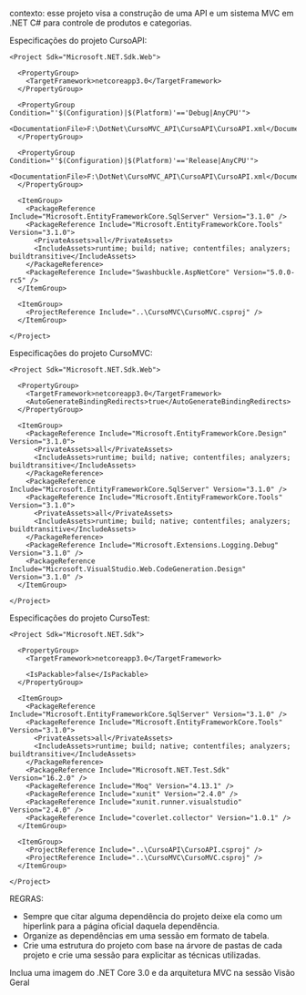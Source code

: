 contexto: esse projeto visa a construção de uma API e um sistema MVC em .NET C# para controle de produtos e categorias.

Especificações do projeto CursoAPI:
```
<Project Sdk="Microsoft.NET.Sdk.Web">

  <PropertyGroup>
    <TargetFramework>netcoreapp3.0</TargetFramework>
  </PropertyGroup>

  <PropertyGroup Condition="'$(Configuration)|$(Platform)'=='Debug|AnyCPU'">
    <DocumentationFile>F:\DotNet\CursoMVC_API\CursoAPI\CursoAPI.xml</DocumentationFile>
  </PropertyGroup>

  <PropertyGroup Condition="'$(Configuration)|$(Platform)'=='Release|AnyCPU'">
    <DocumentationFile>F:\DotNet\CursoMVC_API\CursoAPI\CursoAPI.xml</DocumentationFile>
  </PropertyGroup>

  <ItemGroup>
    <PackageReference Include="Microsoft.EntityFrameworkCore.SqlServer" Version="3.1.0" />
    <PackageReference Include="Microsoft.EntityFrameworkCore.Tools" Version="3.1.0">
      <PrivateAssets>all</PrivateAssets>
      <IncludeAssets>runtime; build; native; contentfiles; analyzers; buildtransitive</IncludeAssets>
    </PackageReference>
    <PackageReference Include="Swashbuckle.AspNetCore" Version="5.0.0-rc5" />
  </ItemGroup>

  <ItemGroup>
    <ProjectReference Include="..\CursoMVC\CursoMVC.csproj" />
  </ItemGroup>

</Project>
```

Especificações do projeto CursoMVC:
```
<Project Sdk="Microsoft.NET.Sdk.Web">

  <PropertyGroup>
    <TargetFramework>netcoreapp3.0</TargetFramework>
    <AutoGenerateBindingRedirects>true</AutoGenerateBindingRedirects>
  </PropertyGroup>

  <ItemGroup>
    <PackageReference Include="Microsoft.EntityFrameworkCore.Design" Version="3.1.0">
      <PrivateAssets>all</PrivateAssets>
      <IncludeAssets>runtime; build; native; contentfiles; analyzers; buildtransitive</IncludeAssets>
    </PackageReference>
    <PackageReference Include="Microsoft.EntityFrameworkCore.SqlServer" Version="3.1.0" />
    <PackageReference Include="Microsoft.EntityFrameworkCore.Tools" Version="3.1.0">
      <PrivateAssets>all</PrivateAssets>
      <IncludeAssets>runtime; build; native; contentfiles; analyzers; buildtransitive</IncludeAssets>
    </PackageReference>
    <PackageReference Include="Microsoft.Extensions.Logging.Debug" Version="3.1.0" />
    <PackageReference Include="Microsoft.VisualStudio.Web.CodeGeneration.Design" Version="3.1.0" />
  </ItemGroup>

</Project>
```

Especificações do projeto CursoTest:
```
<Project Sdk="Microsoft.NET.Sdk">

  <PropertyGroup>
    <TargetFramework>netcoreapp3.0</TargetFramework>

    <IsPackable>false</IsPackable>
  </PropertyGroup>

  <ItemGroup>
    <PackageReference Include="Microsoft.EntityFrameworkCore.SqlServer" Version="3.1.0" />
    <PackageReference Include="Microsoft.EntityFrameworkCore.Tools" Version="3.1.0">
      <PrivateAssets>all</PrivateAssets>
      <IncludeAssets>runtime; build; native; contentfiles; analyzers; buildtransitive</IncludeAssets>
    </PackageReference>
    <PackageReference Include="Microsoft.NET.Test.Sdk" Version="16.2.0" />
    <PackageReference Include="Moq" Version="4.13.1" />
    <PackageReference Include="xunit" Version="2.4.0" />
    <PackageReference Include="xunit.runner.visualstudio" Version="2.4.0" />
    <PackageReference Include="coverlet.collector" Version="1.0.1" />
  </ItemGroup>

  <ItemGroup>
    <ProjectReference Include="..\CursoAPI\CursoAPI.csproj" />
    <ProjectReference Include="..\CursoMVC\CursoMVC.csproj" />
  </ItemGroup>

</Project>
```
REGRAS:
- Sempre que citar alguma dependência  do projeto deixe ela como um hiperlink para a página oficial daquela dependência.
- Organize as dependências em uma sessão em formato de tabela.
- Crie uma estrutura do projeto com base na árvore de pastas de cada projeto e crie uma sessão para explicitar as técnicas utilizadas.

Inclua uma imagem do .NET Core 3.0 e da arquitetura MVC na sessão Visão Geral
